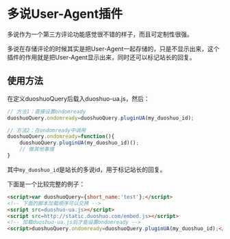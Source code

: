 多说User-Agent插件
===

多说作为一个第三方评论功能感觉很不错的样子，而且可定制性很强。

多说在存储评论的时候其实是把User-Agent一起存储的，只是不显示出来，这个插件的作用就是把User-Agent显示出来，同时还可以标记站长的回复。

使用方法
---
在定义duoshuoQuery后载入duoshuo-ua.js，然后：
``` javascript
// 方法1：直接设置ondomready
duoshuoQuery.ondomready=duoshuoQuery.pluginUA(my_duoshuo_id);

// 方法2：在ondomready中调用
duoshuoQuery.ondomready=function(){
	duoshuoQuery.pluginUA(my_duoshuo_id)();
	// 做其他事情
}
```
其中`my_duoshuo_id`是站长的多说id，用于标记站长的回复。

下面是一个比较完整的例子：
``` HTML
<script>var duoshuoQuery={short_name:'test'};</script>
<!-- 下面的脚本加载顺序可以交换 -->
<script src=duoshuo-ua.js></script>
<script src=http://static.duoshuo.com/embed.js></script>
<!-- 加载duoshuo-ua.js后才能设置ondomready -->
<script>duoshuoQuery.ondomready=duoshuoQuery.pluginUA(my_duoshuo_id);</script>
```
